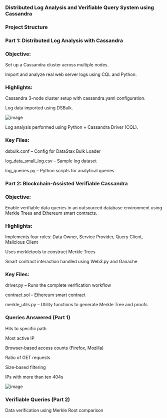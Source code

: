 ### Distributed Log Analysis and Verifiable Query System using Cassandra

### Project Structure

### Part 1: Distributed Log Analysis with Cassandra

### Objective:

Set up a Cassandra cluster across multiple nodes.

Import and analyze real web server logs using CQL and Python.

### Highlights:

Cassandra 3-node cluster setup with cassandra.yaml configuration.

Log data imported using DSBulk.

![image](https://github.com/user-attachments/assets/a8c0d43a-8411-4d1f-8552-9eb2977ef659)

Log analysis performed using Python + Cassandra Driver (CQL).


### Key Files:

dsbulk.conf – Config for DataStax Bulk Loader

log_data_small_log.csv – Sample log dataset

log_queries.py – Python scripts for analytical queries

### Part 2: Blockchain-Assisted Verifiable Cassandra

### Objective:

Enable verifiable data queries in an outsourced database environment using Merkle Trees and Ethereum smart contracts.

### Highlights:

Implements four roles: Data Owner, Service Provider, Query Client, Malicious Client

Uses merkletools to construct Merkle Trees

Smart contract interaction handled using Web3.py and Ganache

### Key Files:

driver.py – Runs the complete verification workflow

contract.sol – Ethereum smart contract

merkle_utils.py – Utility functions to generate Merkle Tree and proofs

### Queries Answered (Part 1)

Hits to specific path

Most active IP

Browser-based access counts (Firefox, Mozilla)

Ratio of GET requests

Size-based filtering

IPs with more than ten 404s

![image](https://github.com/user-attachments/assets/fc8748b8-4675-4d33-b84b-a0f60e3b3d93)

### Verifiable Queries (Part 2)

Data verification using Merkle Root comparison

